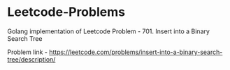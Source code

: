 # Leetcode-Problems
Golang implementation of Leetcode Problem - 701. Insert into a Binary Search Tree

Problem link - https://leetcode.com/problems/insert-into-a-binary-search-tree/description/
